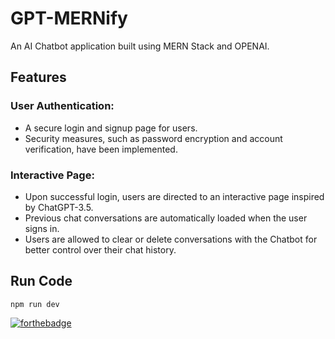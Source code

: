 # GPT-MERNify

An AI Chatbot application built using MERN Stack and OPENAI.

## Features

### User Authentication:
   - A secure login and signup page for users.
   - Security measures, such as password encryption and account verification, have been implemented.

### Interactive Page:
   - Upon successful login, users are directed to an interactive page inspired by ChatGPT-3.5.
   - Previous chat conversations are automatically loaded when the user signs in.
   - Users are allowed to clear or delete conversations with the Chatbot for better control over their chat history.

## Run Code

```npm run dev```

[![forthebadge](https://forthebadge.com/images/badges/works-on-my-machine.svg)](https://forthebadge.com)
